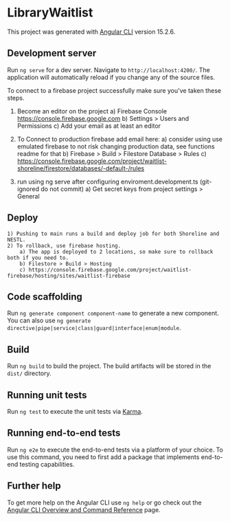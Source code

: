 # LibraryWaitlist

This project was generated with [Angular CLI](https://github.com/angular/angular-cli) version 15.2.6.

## Development server

Run `ng serve` for a dev server. Navigate to `http://localhost:4200/`. The application will automatically reload if you change any of the source files.

To connect to a firebase project successfully make sure you've taken these steps. 
1) Become an editor on the project
    a) Firebase Console https://console.firebase.google.com
    b) Settings > Users and Permissions
    c) Add your email as at least an editor
2) To Connect to production firebase add email here: 
    a) consider using use emulated firebase to not risk changing production data, see functions readme for that
    b) Firebase > Build > Filestore Database > Rules
    c) https://console.firebase.google.com/project/waitlist-shoreline/firestore/databases/-default-/rules
     
3) run using ng serve after configuring enviroment.development.ts (git-ignored do not commit)
    a) Get secret keys from project settings > General

## Deploy
    1) Pushing to main runs a build and deploy job for both Shoreline and NESTL. 
    2) To rollback, use firebase hosting. 
        a) The app is deployed to 2 locations, so make sure to rollback both if you need to. 
        b) Filestore > Build > Hosting
        c) https://console.firebase.google.com/project/waitlist-firebase/hosting/sites/waitlist-firebase

## Code scaffolding

Run `ng generate component component-name` to generate a new component. You can also use `ng generate directive|pipe|service|class|guard|interface|enum|module`.

## Build

Run `ng build` to build the project. The build artifacts will be stored in the `dist/` directory.

## Running unit tests

Run `ng test` to execute the unit tests via [Karma](https://karma-runner.github.io).

## Running end-to-end tests

Run `ng e2e` to execute the end-to-end tests via a platform of your choice. To use this command, you need to first add a package that implements end-to-end testing capabilities.

## Further help

To get more help on the Angular CLI use `ng help` or go check out the [Angular CLI Overview and Command Reference](https://angular.io/cli) page.
